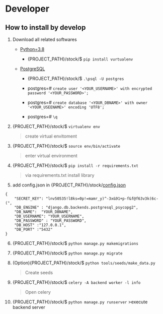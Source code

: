 # Developer

## How to install by develop

1. Download all related softwares

    * [Python=3.8](https://www.python.org/downloads/)
        * {PROJECT_PATH}/stock/$ ```pip install vurtualenv```

    * [PostgreSQL](https://www.postgresql.org/download/)
        * {PROJECT_PATH}/stock/$ ```.\psql -U postgres```

        * postgres=# ```create user '<YOUR_USERNAME>' with encrypted password '<YOUR_PASSWORD>';```
        
        * postgres=# ```create database '<YOUR_DBNAME>' with owner '<YOUR_USEENAME>' encoding 'UTF8';```

        * postgres=# ```\q```


2.  {PROJECT_PATH}/stock/$
    ```virtualenv env```
    >create virtual envitoment

3.  {PROJECT_PATH}/stock/$
    ```source env/bin/activate```
    >enter virtual environment

4.  {PROJECT_PATH}/stock/$
    ```pip install -r requirements.txt```
    >via requirements.txt install library

5.  add config.json in {PROJECT_PATH}/stock/[config.json](..\config.json)

```
{
    "SECRET_KEY": "lnv50535!l8ks=0p!=mamr_y)^-3x&91+p-f&f@f63v3k(6c-(",
    "DB_ENGINE" : "django.db.backends.postgresql_psycopg2",
    "DB_NAME":  "YOUR_DBNAME",
    "DB_USERNAME": "YOUR_USERNAME",
    "DB_PASSWORD" : "YOUR_PASSWORD",
    "DB_HOST" :"127.0.0.1",
    "DB_PORT" :"5432"
}
```

6.  {PROJECT_PATH}/stock/$ 
    ```python manage.py makemigrations```

7.  {PROJECT_PATH}/stock/$ 
    ```python manage.py migrate```

8.  (Option){PROJECT_PATH}/stock/$ 
    ```python tools/seeds/make_data.py```
    > Create seeds

9.  {PROJECT_PATH}/stock/$ ```celery -A backend worker -l info```
    > Open celery


10.  {PROJECT_PATH}/stock/$ 
    ```python manage.py runserver```
    >execute backend server
